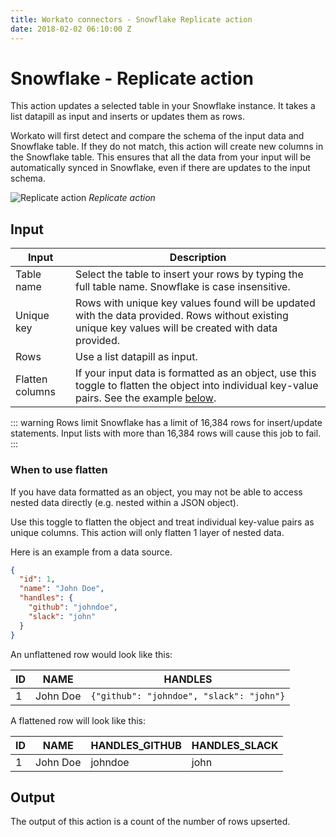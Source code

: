 ```yaml
---
title: Workato connectors - Snowflake Replicate action
date: 2018-02-02 06:10:00 Z
---
```


# Snowflake - Replicate action

This action updates a selected table in your Snowflake instance. It takes a list datapill as input and inserts or updates them as rows.

Workato will first detect and compare the schema of the input data and Snowflake table. If they do not match, this action will create new columns in the Snowflake table. This ensures that all the data from your input will be automatically synced in Snowflake, even if there are updates to the input schema.

![Replicate action](~@img/snowflake/replicate-action.png)
*Replicate action*

## Input

| Input      | Description |
| ---------- | --- |
| Table name | Select the table to insert your rows by typing the full table name. Snowflake is case insensitive. |
| Unique key | Rows with unique key values found will be updated with the data provided. Rows without existing unique key values will be created with data provided. |
| Rows       | Use a list datapill as input. |
| Flatten columns | If your input data is formatted as an object, use this toggle to flatten the object into individual key-value pairs. See the example [below](#when-to-use-flatten). |

::: warning Rows limit
Snowflake has a limit of 16,384 rows for insert/update statements. Input lists with more than 16,384 rows will cause this job to fail.
:::

### When to use flatten

If you have data formatted as an object, you may not be able to access nested data directly (e.g. nested within a JSON object).

Use this toggle to flatten the object and treat individual key-value pairs as unique columns. This action will only flatten 1 layer of nested data.

Here is an example from a data source.

```json
{
  "id": 1,
  "name": "John Doe",
  "handles": {
    "github": "johndoe",
    "slack": "john"
  }
}
```

An unflattened row would look like this:

| ID | NAME     | HANDLES                                  |
| -- | -------- | ---------------------------------------- |
| 1  | John Doe | `{"github": "johndoe", "slack": "john"}` |

A flattened row will look like this:

| ID | NAME     | HANDLES_GITHUB | HANDLES_SLACK |
| -- | -------- | -------------- | ------------- |
| 1  | John Doe | johndoe        | john          |

## Output

The output of this action is a count of the number of rows upserted.
